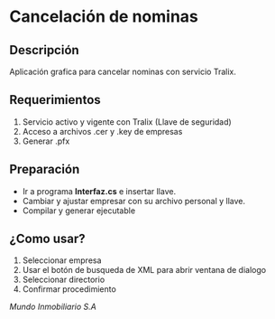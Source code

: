 ﻿# Cancelación de nominas

## Descripción
Aplicación grafica para cancelar nominas con servicio Tralix.

## Requerimientos

1. Servicio activo y vigente con Tralix (Llave de seguridad)
2. Acceso a archivos .cer y .key de empresas
3. Generar .pfx 

## Preparación
- Ir a programa __Interfaz.cs__ e insertar llave.
- Cambiar y ajustar empresar con su archivo personal y llave.
- Compilar y generar ejecutable

## ¿Como usar?

1. Seleccionar empresa
2. Usar el botón de busqueda de XML para abrir ventana de dialogo
3. Seleccionar directorio
4. Confirmar procedimiento


*Mundo Inmobiliario S.A*
